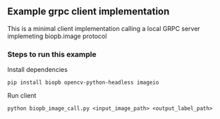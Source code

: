 ## Example grpc client implementation
This is a minimal client implementation calling a local GRPC server implemeting biopb.image protocol

### Steps to run this example
Install dependencies
```
pip install biopb opencv-python-headless imageio
```

Run client
```
python biopb_image_call.py <input_image_path> <output_label_path>
```

